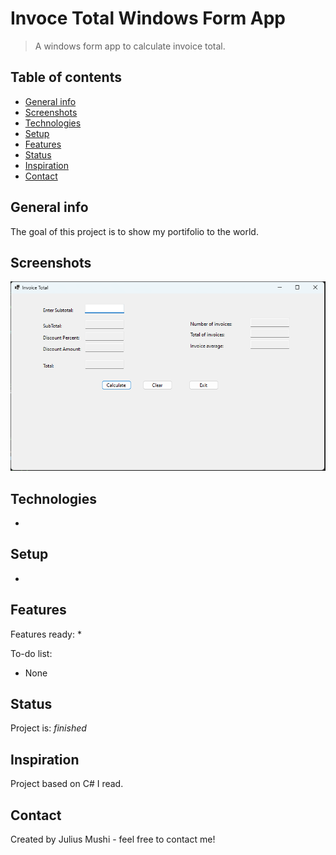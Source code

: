 # Invoce Total Windows Form App
>A windows form app to calculate invoice total.

## Table of contents
* [General info](#general-info)
* [Screenshots](#screenshots)
* [Technologies](#technologies)
* [Setup](#setup)
* [Features](#features)
* [Status](#status)
* [Inspiration](#inspiration)
* [Contact](#contact)

## General info
The goal of this project is to show my portifolio to the world.

## Screenshots
![Invoice Total](./InvoiceTotal.png)

## Technologies
* 

## Setup
* 

## Features
Features ready:
*

To-do list:
* None

## Status
Project is: _finished_

## Inspiration
Project based on C# I read.

## Contact
Created by Julius Mushi - feel free to contact me!
